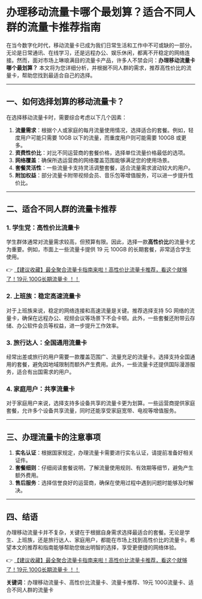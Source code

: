 # 办理移动流量卡哪个最划算？适合不同人群的流量卡推荐指南

在当今数字化时代，移动流量卡已成为我们日常生活和工作中不可或缺的一部分。无论是日常通讯、在线学习，还是远程办公、娱乐休闲，都离不开稳定的网络连接。然而，面对市场上琳琅满目的流量卡产品，许多人不禁会问：**办理移动流量卡哪个最划算？** 本文将为您详细分析，并根据不同人群的需求，推荐高性价比的流量卡，帮助您找到最适合自己的选择。

---

## 一、如何选择划算的移动流量卡？

在选择移动流量卡时，需要综合考虑以下几个因素：

1. **流量需求**：根据个人或家庭的每月流量使用情况，选择适合的套餐。例如，轻度用户可能只需要 10GB 以下的流量，而重度用户则可能需要 100GB 或更多。
2. **资费性价比**：对比不同运营商的套餐价格，选择单位流量价格最低的选项。
3. **网络覆盖**：确保所选运营商的网络覆盖范围能够满足您的使用场景。
4. **套餐灵活性**：一些流量卡支持灵活调整套餐，适合流量需求波动较大的用户。
5. **附加权益**：部分流量卡附带视频会员、音乐包等增值服务，可以进一步提升性价比。

---

## 二、适合不同人群的流量卡推荐

### 1. 学生党：高性价比流量卡
学生群体通常对流量需求较高，但预算有限。因此，选择一款**高性价比**的流量卡尤为重要。例如，市面上一些流量卡提供 19 元 100GB 的长期套餐，非常适合学生使用。

👉 [【建议收藏】最全聚合流量卡指南来啦！高性价比流量卡推荐，看这个就够了！19元 100G长期流量卡 ！！](https://bit.ly/Liuliangka)

### 2. 上班族：稳定高速流量卡
对于上班族来说，稳定的网络连接和高速流量是关键。推荐选择支持 5G 网络的流量卡，确保在远程办公、视频会议等场景下不会卡顿。此外，一些套餐还附带云存储、办公软件会员等权益，进一步提升工作效率。

### 3. 旅行达人：全国通用流量卡
经常出差或旅行的用户需要一款覆盖范围广、流量充足的流量卡。选择支持全国通用的套餐，避免因地域限制而额外产生费用。此外，一些流量卡还提供国际漫游服务，适合有出国需求的用户。

### 4. 家庭用户：共享流量卡
对于家庭用户来说，选择支持多设备共享的流量卡更为划算。一些运营商提供家庭套餐，允许多个设备共享流量，同时还能享受家庭宽带、电视等增值服务。

---

## 三、办理流量卡的注意事项

1. **实名认证**：根据国家规定，办理流量卡需要进行实名认证，请提前准备好相关证件。
2. **套餐细则**：仔细阅读套餐说明，了解流量使用规则、有效期等细节，避免产生额外费用。
3. **售后服务**：选择信誉良好的运营商，确保在使用过程中遇到问题时能够及时解决。

---

## 四、结语

办理移动流量卡并不复杂，关键在于根据自身需求选择最适合的套餐。无论是学生、上班族，还是旅行达人、家庭用户，都能在市场上找到高性价比的流量卡。希望本文的推荐和指南能够帮助您做出明智的选择，享受更便捷的网络体验。

👉 [【建议收藏】最全聚合流量卡指南来啦！高性价比流量卡推荐，看这个就够了！19元 100G长期流量卡 ！！](https://bit.ly/Liuliangka)

**关键词**：办理移动流量卡、高性价比流量卡、流量卡推荐、19元 100G流量卡、适合不同人群的流量卡